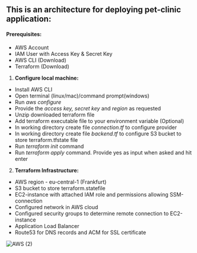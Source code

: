 ## This is an architecture for deploying pet-clinic application:

#### Prerequisites:

- AWS Account
- IAM User with Access Key & Secret Key
- AWS CLI (Download)
- Terraform (Download)

1. **Configure local machine:**

- Install AWS CLI
- Open terminal (linux/mac)/command prompt(windows)
- Run *aws configure*
- Provide the *access key, secret key* and *region* as requested
- Unzip downloaded terraform file
- Add terraform executable file to your environment variable (Optional)
- In working directory create file *connection.tf* to configure provider
- In working directory create file *backend.tf* to configure S3 bucket to store terraform.tfstate file
- Run *terraform init* command
- Run *terraform apply* command. Provide yes as input when asked and hit enter

2. **Terraform Infrastructure:**

- AWS region - eu-central-1 (Frankfurt)
- S3 bucket to store terraform.statefile
- EC2-instance with attached IAM role and permissions allowing SSM-connection
- Configured network in AWS cloud
- Configured security groups to determine remote connection to EC2-instance
- Application Load Balancer
- Route53 for DNS records and ACM for SSL certificate

![AWS (2)](https://user-images.githubusercontent.com/43706100/136904212-c66734a3-06a6-42e1-b840-675932d06500.png)
